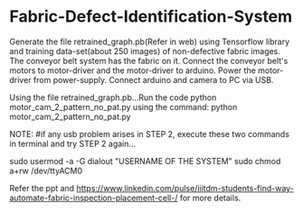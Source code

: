 # Fabric-Defect-Identification-System
Generate the file retrained_graph.pb(Refer in web) using Tensorflow library and training data-set(about 250 images) of non-defective fabric images.
The conveyor belt system has the fabric on it.
Connect the conveyor belt's motors to motor-driver and the motor-driver to arduino. Power the motor-driver from power-supply.
Connect arduino and camera to PC via USB.

Using the file retrained_graph.pb...Run the code python motor_cam_2_pattern_no_pat.py 
using the command: python motor_cam_2_pattern_no_pat.py

NOTE:
#if any usb problem arises in STEP 2, execute these two commands in terminal and try STEP 2 again...

sudo usermod -a -G dialout "USERNAME OF THE SYSTEM"
sudo chmod a+rw /dev/ttyACM0

Refer the ppt and https://www.linkedin.com/pulse/iiitdm-students-find-way-automate-fabric-inspection-placement-cell-/ for more details.




